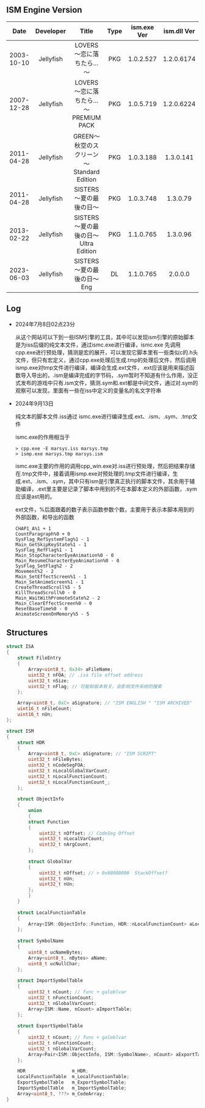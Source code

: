 ## ISM Engine Version

|    Date    | Developer |                   Title                    | Type | ism.exe Ver | ism.dll Ver |
| :--------: | :-------: | :----------------------------------------: | :--: | :---------: | :---------: |
| 2003-10-10 | Jellyfish |          LOVERS～恋に落ちたら…～           | PKG  |  1.0.2.527  | 1.2.0.6174  |
| 2007-12-28 | Jellyfish |    LOVERS～恋に落ちたら…～PREMIUM PACK     | PKG  |  1.0.5.719  | 1.2.0.6224  |
| 2011-04-28 | Jellyfish | GREEN～秋空のスクリーン～ Standard Edition | PKG  |  1.0.3.188  |  1.3.0.141  |
| 2011-04-28 | Jellyfish |          SISTERS ～夏の最後の日～          | PKG  |  1.0.3.748  |  1.3.0.79   |
| 2013-02-22 | Jellyfish |   SISTERS ～夏の最後の日～ Ultra Edition   | PKG  |  1.1.0.765  |  1.3.0.96   |
| 2023-06-03 | Jellyfish |        SISTERS ～夏の最後の日～ Eng        |  DL  |  1.1.0.765  |   2.0.0.0   |



## Log

- 2024年7月8日02点23分

  从这个网站可以下到一些ISM引擎的工具，其中可以发现ism引擎的原始脚本是为iss后缀的纯文本文件，通过ismc.exe进行编译，ismc.exe 先调用cpp.exe进行预处理，猜测是宏的展开，可以发现它脚本里有一些类似c的.h头文件，但只有宏定义，通过cpp.exe处理后生成.tmp的处理后文件，然后调用ismp.exe对tmp文件进行编译，编译会生成.ext文件，.ext应该是用来描述函数导入导出的，.ism是编译完成的字节码，.sym暂时不知道有什么作用，没正式发布的游戏中只有.ism文件，猜测.sym和.ext都是中间文件，通过对.sym的观察可以发现，里面有一些在iss中定义的变量名的名文字符串
  
- 2024年9月13日

  纯文本的脚本文件.iss通过 ismc.exe进行编译生成.ext、.ism、.sym、.tmp文件

  ismc.exe的作用相当于

  ```shell
  > cpp.exe -E marsys.iss marsys.tmp
  > ismp.exe marsys.tmp marsys.ism
  ```

  ismc.exe主要的作用的调用cpp_win.exe对.iss进行预处理，然后把结果存储在.tmp文件中，接着调用ismp.exe对预处理的.tmp文件进行编译，生成.ext、.ism、.sym，其中只有ism是引擎真正执行的脚本文件，其余用于辅助编译，.ext里主要是记录了脚本中用到的不在本脚本定义的外部函数，.sym应该是ast用的。

  ext文件，%后面跟着的数子表示函数参数个数，主要用于表示本脚本用到的外部函数，和导出的函数

  ```
  CHAP1_A%1 + 1
  CountParagraph%0 + 0
  SysFlag_RefSystemFlag%1 - 1
  Main_GetSkipKeyState%1 - 1
  SysFlag_RefFlag%1 - 1
  Main_StopCharacterEyeAnimation%0 - 0
  Main_ResumeCharacterEyeAnimation%0 - 0
  SysFlag_SetFlag%2 - 2
  Movement%2 - 2
  Main_SetEffectScreen%1 - 1
  Main_SetAnimeScreen%1 - 1
  CreateThreadScroll%5 - 5
  KillThreadScroll%0 - 0
  Main_WaitWithPromoteState%2 - 2
  Main_ClearEffectScreen%0 - 0
  ResetBaseTime%0 - 0
  AnimateScreenOnMemory%5 - 5
  ```

  
## Structures

```c
struct ISA
{
	struct FileEntry
	{
		Array<uint8_t, 0x34> aFileName;
		uint32_t nFOA; // .isa file offset address
		uint32_t nSize;
		uint32_t nFlag; // 可能和版本有关，会影响文件系统的搜索
	};

	Array<uint8_t, 0xC> aSignature; // "ISM ENGLISH " "ISM ARCHIVED"
	uint16_t nFileCount;
	uint16_t nUn;
};

struct ISM
{
    struct HDR
    {
        Array<uint8_t, 0xC> aSignature; // "ISM SCRIPT"
		uint32_t nFileBytes;
		uint32_t nCodeSegFOA;
		uint32_t nLocalGlobalVarCount;
		uint32_t nLocalFunctionCount;
		uint32_t nLocalFunctionCount_;
    };
    
    struct ObjectInfo
    {
        union
        {
        struct Function
		{
			uint32_t nOffset; // CodeSeg Offset
			uint32_t nLocalVarCount;
			uint32_t nArgCount;
		};
    
    	struct GlobalVar
		{
			uint32_t nOffset; // > 0x80000000  StackOffset?
			uint32_t nUn;
			uint32_t nUn;
		};
        }
    }
    
    struct LocalFunctionTable
    {
        Array<ISM::ObjectInfo::Function, HDR::nLocalFunctionCount> aLocalFunctionInfoTable;
    };
    
    struct SymbolName
    {
        uint8_t ucNameBytes;
        Array<uint8_t, nBytes> aName;
        uint8_t ucNullChar;
    };
    
    struct ImportSymbolTable
    {
        uint32_t nCount; // func + galoblvar
        uint32_t nFunctionCount;
        uint32_t nGlobalVarCount;
        Array<ISM::Name, nCount> aImportTable;
    };
    
    struct ExportSymbolTable
    {
        uint32_t nCount; // func + galoblvar
        uint32_t nFunctionCount;
        uint32_t nGlobalVarCount;
        Array<Pair<ISM::ObjectInfo, ISM::SymbolName>, nCount> aExportTable;
    };

	HDR                 m_HDR;
	LocalFunctionTable  m_LocalFunctionTable;
	ExportSymbolTable   m_ExportSymbolTable;
	ImportSymbolTable   m_ImportSymbolTable;
    Array<uint8_t, ???> m_CodeArray;
}
```